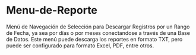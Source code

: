 # Menu-de-Reporte
Menú de Navegación de Selección para Descargar Registros por un Rango de Fecha, ya sea por días o por meses conectandose a través de una Base de Datos. Este menú puede descarga los reportes en formato TXT, pero puede ser configurado para formato Excel, PDF, entre otros.
